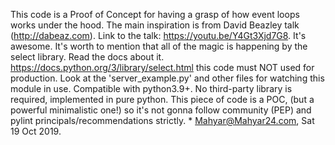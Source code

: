 
This code is a Proof of Concept for having a grasp of how event loops works under the hood.
The main inspiration is from David Beazley talk (http://dabeaz.com).
Link to the talk: https://youtu.be/Y4Gt3Xjd7G8. It's awesome.
It's worth to mention that all of the magic is happening by the select library.
Read the docs about it. https://docs.python.org/3/library/select.html
this code must NOT used for production.
Look at the 'server_example.py' and other files for watching this module in use.
Compatible with python3.9+. No third-party library is required, implemented in pure python.
This piece of code is a POC, (but a powerful minimalistic one!)
so it's not gonna follow community (PEP) and pylint principals/recommendations strictly. *
Mahyar@Mahyar24.com, Sat 19 Oct 2019.
